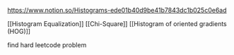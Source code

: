 
https://www.notion.so/Histograms-ede01b40d9be41b7843dc1b025c0e6ad

[[Histogram Equalization]]
[[Chi-Square]]
[[Histogram of oriented gradients (HOG)]]

find hard leetcode problem